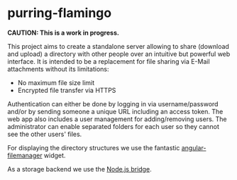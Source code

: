 # purring-flamingo

**CAUTION: This is a work in progress.**

This project aims to create a standalone server allowing to share (download and upload) a directory with other people over an intuitive but powerful web interface. It is intended to be a replacement for file sharing via E-Mail attachments without its limitations:

* No maximum file size limit
* Encrypted file transfer via HTTPS

Authentication can either be done by logging in via username/password and/or by sending someone a unique URL including an access token. The web app also includes a user management for adding/removing users. The administrator can enable separated folders for each user so they cannot see the other users' files.

For displaying the directory structures we use the fantastic [angular-filemanager](https://github.com/joni2back/angular-filemanager) widget.

As a storage backend we use the [Node.js bridge](https://github.com/fkoester/angular-filemanager-nodejs-bridge).
